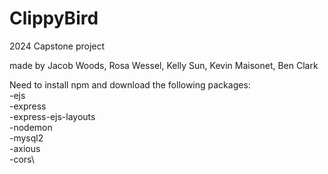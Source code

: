 # ClippyBird
2024 Capstone project

made by Jacob Woods, Rosa Wessel, Kelly Sun, Kevin Maisonet, Ben Clark


Need to install npm and download the following packages:\
-ejs\
-express\
-express-ejs-layouts\
-nodemon\
-mysql2\
-axious\
-cors\
